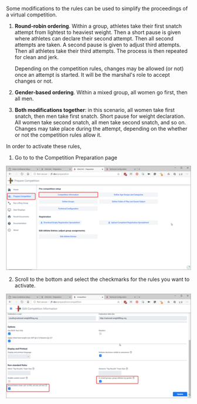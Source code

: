 Some modifications to the rules can be used to simplify the proceedings of a virtual competition.

1. **Round-robin ordering**.  Within a group, athletes take their first snatch attempt from lightest to heaviest weight.  Then a short pause is given where athletes can declare their second attempt.  Then all second attempts are taken.  A second pause is given to adjust third attempts. Then all athletes take their third attempts.  The process is then repeated for clean and jerk.
   
   Depending on the competition rules, changes may be allowed (or not) once an attempt is started.  It will be the marshal's role to accept changes or not.
   
2. **Gender-based ordering**.  Within a mixed group, all women go first, then all men.  

3. **Both modifications together**: in this scenario, all women take first snatch, then men take first snatch.  Short pause for weight declaration.  All women take second snatch, all men take second snatch, and so on.  Changes may take place during the attempt, depending on the whether or not the competition rules allow it.

In order to activate these rules,

1. Go to to the Competition Preparation page

![100_prepareCompetition](img/Preparation/100_prepareCompetition.png)

2. Scroll to the bottom and select the checkmarks for the rules you want to activate.

![110_alternateRules](img/Preparation/110_alternateRules.png)